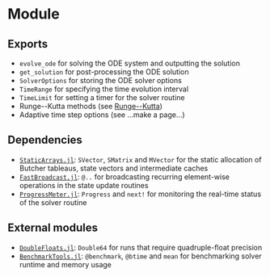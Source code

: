 # Module

## Exports
- `evolve_ode` for solving the ODE system and outputting the solution
- `get_solution` for post-processing the ODE solution
- `SolverOptions` for storing the ODE solver options
- `TimeRange` for specifying the time evolution interval
- `TimeLimit` for setting a timer for the solver routine
- Runge--Kutta methods (see [Runge--Kutta](methods/runge_kutta/runge_kutta.html))
- Adaptive time step options (see ...make a page...)

## Dependencies
- [`StaticArrays.jl`](https://github.com/JuliaArrays/StaticArrays.jl): `SVector`, `SMatrix` and `MVector` for the static allocation of Butcher tableaus, state vectors and intermediate caches
- [`FastBroadcast.jl`](https://github.com/YingboMa/FastBroadcast.jl): `@..` for broadcasting recurring element-wise operations in the state update routines
- [`ProgressMeter.jl`](https://github.com/timholy/ProgressMeter.jl): `Progress` and `next!` for monitoring the real-time status of the solver routine

## External modules
- [`DoubleFloats.jl`](https://github.com/JuliaMath/DoubleFloats.jl): `Double64` for runs that require quadruple-float precision
- [`BenchmarkTools.jl`](https://github.com/JuliaCI/BenchmarkTools.jl): `@benchmark`, `@btime` and `mean` for benchmarking solver runtime and memory usage
